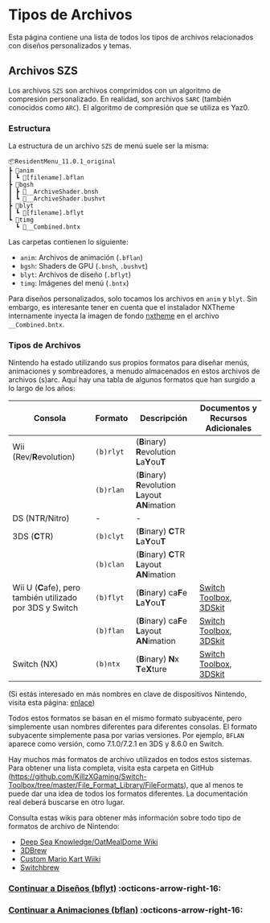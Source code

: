 # Tipos de Archivos

Esta página contiene una lista de todos los tipos de archivos relacionados con diseños personalizados y temas.

## Archivos SZS

Los archivos `SZS` son archivos comprimidos con un algoritmo de compresión personalizado.
En realidad, son archivos `SARC` (también conocidos como `ARC`). El algoritmo de compresión que se utiliza es Yaz0.

### Estructura

La estructura de un archivo `SZS` de menú suele ser la misma:

```
📦ResidentMenu_11.0.1_original
┣ 📂anim
┃ ┗ 📜[filename].bflan
┣ 📂bgsh
┃ ┣ 📜__ArchiveShader.bnsh
┃ ┗ 📜__ArchiveShader.bushvt
┣ 📂blyt
┃ ┗ 📜[filename].bflyt
┗ 📂timg
  ┗ 📜__Combined.bntx
```


Las carpetas contienen lo siguiente:

- `anim`: Archivos de animación (`.bflan`)
- `bgsh`: Shaders de GPU (`.bnsh`, `.bushvt`)
- `blyt`: Archivos de diseño (`.bflyt`)
- `timg`: Imágenes del menú (`.bntx`)

Para diseños personalizados, solo tocamos los archivos en `anim` y `blyt`. Sin embargo, es interesante tener en cuenta que el instalador NXTheme internamente inyecta la imagen de fondo [nxtheme](../definitions.md#nxtheme) en el archivo `__Combined.bntx`.

### Tipos de Archivos

Nintendo ha estado utilizando sus propios formatos para diseñar menús, animaciones y sombreadores, a menudo almacenados en estos archivos de archivos (s)arc.
Aquí hay una tabla de algunos formatos que han surgido a lo largo de los años:

| Consola                                           | Formato    | Descripción                                          | Documentos y Recursos Adicionales                                                                                                                                                                                                                 |
|---------------------------------------------------|-----------|------------------------------------------------------|------------------------------------------------------------------------------------------------------------------------------------------------------------------------------------------------------------------------------------------|
| Wii (Rev/**R**evolution)                          | `(b)rlyt` | (**B**inary) **R**evolution **L**a**Y**ou**T**       |                                                                                                                                                                                                                                          |
|                                                   | `(b)rlan` | (**B**inary) **R**evolution **L**ayout **AN**imation |                                                                                                                                                                                                                                          |
| DS (NTR/Nitro)                                    | -         | -                                                    |                                                                                                                                                                                                                                          |
| 3DS (**C**TR)                                     | `(b)clyt` | (**B**inary) **C**TR **L**a**Y**ou**T**              |                                                                                                                                                                                                                                          |
|                                                   | `(b)clan` | (**B**inary) **C**TR **L**ayout **AN**imation        |                                                                                                                                                                                                                                          |
| Wii U (**C**afe), pero también utilizado por 3DS y Switch | `(b)flyt` | (**B**inary) ca**F**e **L**a**Y**ou**T**             | [Switch Toolbox](https://github.com/KillzXGaming/Switch-Toolbox/blob/c9e74e0be114885f347789f3bd348baccacf0842/File_Format_Library/FileFormats/Layout/CAFE/BFLYT.cs), [3DSkit](https://github.com/Tyulis/3DSkit/blob/master/doc/BFLYT.md) |
|                                                   | `(b)flan` | (**B**inary) ca**F**e **L**ayout **AN**imation       | [Switch Toolbox](https://github.com/KillzXGaming/Switch-Toolbox/blob/c9e74e0be114885f347789f3bd348baccacf0842/File_Format_Library/FileFormats/Layout/CAFE/BFLAN.cs), [3DSkit](https://github.com/Tyulis/3DSkit/blob/master/doc/BFLAN.md) |
| Switch (NX)                                       | `(b)ntx`  | (**B**inary) **N**x **T**e**X**ture                  | [Switch Toolbox](https://github.com/KillzXGaming/Switch-Toolbox/blob/c9e74e0be114885f347789f3bd348baccacf0842/File_Format_Library/FileFormats/Texture/BNTX.cs), [3DSkit](https://github.com/Tyulis/3DSkit/blob/master/doc/BNTX.md)       |

(Si estás interesado en más nombres en clave de dispositivos Nintendo, visita
esta página: [enlace](https://salty-salty-studios.com/shiz/misc/codenames.html))

Todos estos formatos se basan en el mismo formato subyacente, pero simplemente usan nombres diferentes para diferentes consolas.
El formato subyacente simplemente pasa por varias versiones. Por ejemplo, `BFLAN` aparece como versión, como 7.1.0/7.2.1
en 3DS y
8.6.0 en Switch.

Hay muchos más formatos de archivo utilizados en todos estos sistemas. Para obtener una lista completa, visita
esta carpeta en GitHub (https://github.com/KillzXGaming/Switch-Toolbox/tree/master/File_Format_Library/FileFormats),
que al menos te puede dar una idea de todos los formatos diferentes. La documentación real deberá buscarse
en otro lugar.

Consulta estas wikis para obtener más información sobre todo tipo de formatos de archivo de Nintendo:
- [Deep Sea Knowledge/OatMealDome Wiki](https://wiki.oatmealdome.me/Category:File_formats)
- [3DBrew](https://www.3dbrew.org/wiki/Category:File_formats)
- [Custom Mario Kart Wiiki](https://wiki.tockdom.com/wiki/List_of_File_Formats)
- [Switchbrew](https://switchbrew.org/)


### **[Continuar a Diseños (bflyt)](layouts/index.md) :octicons-arrow-right-16:**

### **[Continuar a Animaciones (bflan)](animations/index.md) :octicons-arrow-right-16:**

